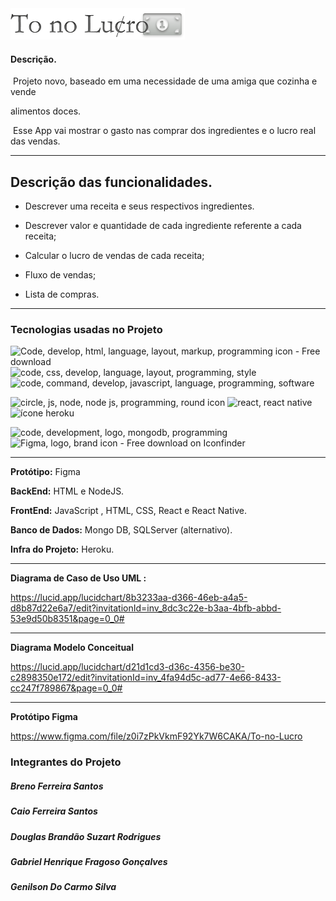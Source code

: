 <img src="https://github.com/gaabhenrique/To-no-lucro/blob/main/img/LOGO.png?raw=true" alt="LOGO.png" style="zoom:55%;" />

#### Descrição.

​	Projeto novo, baseado em uma necessidade de uma amiga que cozinha e vende

alimentos doces.

​	Esse App vai mostrar o gasto nas comprar dos ingredientes e o lucro real das vendas.

------



## 	Descrição das funcionalidades.

* Descrever uma receita e seus respectivos ingredientes.

* Descrever valor e quantidade de cada ingrediente referente a cada receita;	

* Calcular o lucro de vendas de cada receita;

* Fluxo de vendas;

* Lista de compras.

  

------



### Tecnologias usadas no Projeto

![Code, develop, html, language, layout, markup, programming icon - Free download](https://cdn2.iconfinder.com/data/icons/designer-skills/128/code-programming-html-markup-develop-layout-language-120.png)![code, css, develop, language, layout, programming, style](https://cdn2.iconfinder.com/data/icons/designer-skills/128/code-programming-css-style-develop-layout-language-120.png)![code, command, develop, javascript, language, programming, software ](https://cdn2.iconfinder.com/data/icons/designer-skills/128/code-programming-javascript-software-develop-command-language-120.png)

![circle, js, node, node js, programming, round icon ](https://cdn3.iconfinder.com/data/icons/popular-services-brands/512/node-110.png)       ![react, react native ](https://cdn0.iconfinder.com/data/icons/logos-brands-in-colors/128/react_color-110.png)     ![ícone heroku](https://cdn.icon-icons.com/icons2/2108/PNG/96/heroku_icon_130912.png)

 ![code, development, logo, mongodb, programming ](https://cdn4.iconfinder.com/data/icons/logos-3/512/mongodb-2-170.png) ![Figma, logo, brand icon - Free download on Iconfinder](https://cdn4.iconfinder.com/data/icons/logos-brands-in-colors/3000/figma-logo-128.png)

------

**Protótipo:** Figma

**BackEnd:**  HTML e NodeJS. 

**FrontEnd:** JavaScript , HTML, CSS, React e React Native.

**Banco de Dados:**  Mongo DB, SQLServer (alternativo).

**Infra do Projeto:**  Heroku.

------

 **Diagrama de Caso de Uso UML :**

https://lucid.app/lucidchart/8b3233aa-d366-46eb-a4a5-d8b87d22e6a7/edit?invitationId=inv_8dc3c22e-b3aa-4bfb-abbd-53e9d50b8351&page=0_0#

------

**Diagrama Modelo Conceitual**

https://lucid.app/lucidchart/d21d1cd3-d36c-4356-be30-c2898350e172/edit?invitationId=inv_4fa94d5c-ad77-4e66-8433-cc247f789867&page=0_0#

------

**Protótipo Figma**

https://www.figma.com/file/z0i7zPkVkmF92Yk7W6CAKA/To-no-Lucro



### Integrantes do Projeto	

##### 	Breno Ferreira Santos 

##### 	Caio Ferreira Santos

##### 	Douglas Brandão Suzart Rodrigues

##### 	Gabriel Henrique Fragoso Gonçalves

##### 	Genilson Do Carmo Silva 


